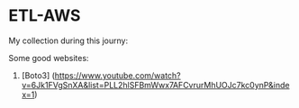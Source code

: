 # ETL-AWS
My collection during this journy:

Some good websites:

1. [Boto3] (https://www.youtube.com/watch?v=6Jk1FVgSnXA&list=PLL2hlSFBmWwx7AFCvrurMhUOJc7kc0ynP&index=1)
